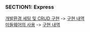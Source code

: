 ### SECTION1: Express
[개발환경 세팅 및 CRUD 구현](https://github.com/SH38038038/Nodejs/blob/master/notes/section1/%EA%B0%9C%EB%B0%9C%ED%99%98%EA%B2%BD%20%EC%84%B8%ED%8C%85%20%EB%B0%8F%20CRUD%20%EA%B5%AC%ED%98%84.md) ->
[구현 내역](https://github.com/SH38038038/Nodejs/commit/e84a05f7cb04064ebe5c722b0b9dc9d3658af9f4)
<br>
[미들웨어의 사용](https://github.com/SH38038038/Nodejs/blob/master/notes/section1/%EB%AF%B8%EB%93%A4%EC%9B%A8%EC%96%B4%EC%9D%98%20%EC%82%AC%EC%9A%A9.md) -> [구현 내역](https://github.com/web-n/Nodejs/commit/a097d0dd8620ece34fab54fb7ca078de6d057964)
